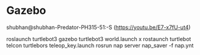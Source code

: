 # Gazebo

shubhan@shubhan-Predator-PH315-51:-S (https://youtu.be/E7-x7fU-ut4)

roslaunch turtlebot3 gazebo turtlebot3 world.launch
x
rostaunch turtlebot telcon turtlebors teleop_key.launch
rosrun nap server nap_saver -f nap.ynt
